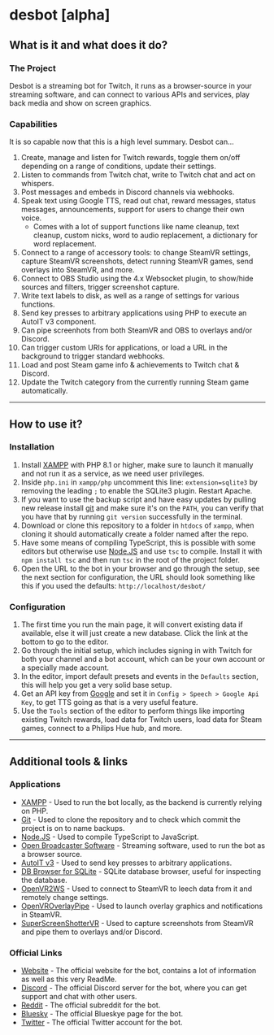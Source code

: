 # desbot [alpha]

## What is it and what does it do?

### The Project
Desbot is a streaming bot for Twitch, it runs as a browser-source in your streaming software, and can connect to various APIs and services, play back media and show on screen graphics.  

### Capabilities
It is so capable now that this is a high level summary. Desbot can...
1. Create, manage and listen for Twitch rewards, toggle them on/off depending on a range of conditions, update their settings.
2. Listen to commands from Twitch chat, write to Twitch chat and act on whispers.
3. Post messages and embeds in Discord channels via webhooks.
4. Speak text using Google TTS, read out chat, reward messages, status messages, announcements, support for users to change their own voice. 
   * Comes with a lot of support functions like name cleanup, text cleanup, custom nicks, word to audio replacement, a dictionary for word replacement.
5. Connect to a range of accessory tools: to change SteamVR settings, capture SteamVR screenshots, detect running SteamVR games, send overlays into SteamVR, and more.
6. Connect to OBS Studio using the 4.x Websocket plugin, to show/hide sources and filters, trigger screenshot capture.
7. Write text labels to disk, as well as a range of settings for various functions.
8. Send key presses to arbitrary applications using PHP to execute an AutoIT v3 component.
9. Can pipe screenhots from both SteamVR and OBS to overlays and/or Discord.
10. Can trigger custom URIs for applications, or load a URL in the background to trigger standard webhooks.
11. Load and post Steam game info & achievements to Twitch chat & Discord.
12. Update the Twitch category from the currently running Steam game automatically.

---

## How to use it?

### Installation
1. Install [XAMPP][xampp] with PHP 8.1 or higher, make sure to launch it manually and not run it as a service, as we need user privileges.
2. Inside `php.ini` in `xampp/php` uncomment this line: `extension=sqlite3` by removing the leading `;` to enable the SQLite3 plugin. Restart Apache.
3. If you want to use the backup script and have easy updates by pulling new release install [git][git] and make sure it's on the `PATH`, you can verify that you have that by running `git version` successfully in the terminal.
4. Download or clone this repository to a folder in `htdocs` of `xampp`, when cloning it should automatically create a folder named after the repo.
5. Have some means of compiling TypeScript, this is possible with some editors but otherwise use [Node.JS][nodejs] and use `tsc` to compile. Install it with `npm install tsc` and then run `tsc` in the root of the project folder.
6. Open the URL to the bot in your browser and go through the setup, see the next section for configuration, the URL should look something like this if you used the defaults: `http://localhost/desbot/`

### Configuration
1. The first time you run the main page, it will convert existing data if available, else it will just create a new database. Click the link at the bottom to go to the editor.
2. Go through the initial setup, which includes signing in with Twitch for both your channel and a bot account, which can be your own account or a specially made account.
3. In the editor, import default presets and events in the `Defaults` section, this will help you get a very solid base setup.
4. Get an API key from [Google][googletts] and set it in `Config > Speech > Google Api Key`, to get TTS going as that is a very useful feature.
5. Use the `Tools` section of the editor to perform things like importing existing Twitch rewards, load data for Twitch users, load data for Steam games, connect to a Philips Hue hub, and more.

---

## Additional tools & links
### Applications
* [XAMPP][xampp] - Used to run the bot locally, as the backend is currently relying on PHP.
* [Git][git] - Used to clone the repository and to check which commit the project is on to name backups.
* [Node.JS][nodejs] - Used to compile TypeScript to JavaScript.
* [Open Broadcaster Software][obs] - Streaming software, used to run the bot as a browser source.
* [AutoIT v3][autoit] - Used to send key presses to arbitrary applications.
* [DB Browser for SQLite][sqlite] - SQLite database browser, useful for inspecting the database.
* [OpenVR2WS][openvr2ws] - Used to connect to SteamVR to leech data from it and remotely change settings.
* [OpenVROverlayPipe][pipe] - Used to launch overlay graphics and notifications in SteamVR.
* [SuperScreenShotterVR][sssvr] - Used to capture screenshots from SteamVR and pipe them to overlays and/or Discord.

### Official Links
* [Website][website] - The official website for the bot, contains a lot of information as well as this very ReadMe.
* [Discord][discord] - The official Discord server for the bot, where you can get support and chat with other users.
* [Reddit][reddit] - The official subreddit for the bot.
* [Bluesky][bluesky] - The official Blueskye page for the bot.
* [Twitter][twitter] - The official Twitter account for the bot.

[v6db]: https://github.com/BOLL7708/desbot/releases/tag/v6.607
[v6migrate]: https://github.com/BOLL7708/desbot/releases/tag/v6.657
[v7]: https://github.com/BOLL7708/desbot/releases/tag/v7.0.0
[v7lite]: https://github.com/BOLL7708/desbot/releases

[xampp]: https://www.apachefriends.org/download.html
[git]: https://git-scm.com/downloads
[nodejs]: https://nodejs.org/en/download
[googletts]: https://cloud.google.com/text-to-speech/docs/before-you-begin

[obs]: https://obsproject.com/download
[sqlite]: https://sqlitebrowser.org/dl
[autoit]: https://www.autoitscript.com/site/autoit/downloads
[openvr2ws]: https://github.com/BOLL7708/OpenVR2WS
[pipe]: https://github.com/BOLL7708/OpenVROverlayPipe
[sssvr]: https://github.com/BOLL7708/SuperScreenShotterVR

[website]: https://desbot.app
[discord]: https://desbot.app/discord
[reddit]: https://desbot.app/reddit
[twitter]: https://desbot.app/twitter
[twitch]: https://desbot.app/twitch
[bluesky]: https://desbot.app/bluesky
[trello]: https://desbot.app/trello
